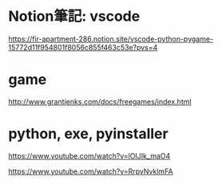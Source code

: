 # Notion筆記: vscode
https://fir-apartment-286.notion.site/vscode-python-pygame-15772d11f954801f8056c855f463c53e?pvs=4

# game
http://www.grantjenks.com/docs/freegames/index.html

# python, exe, pyinstaller
https://www.youtube.com/watch?v=lOIJIk_maO4

https://www.youtube.com/watch?v=RrpvNvklmFA
